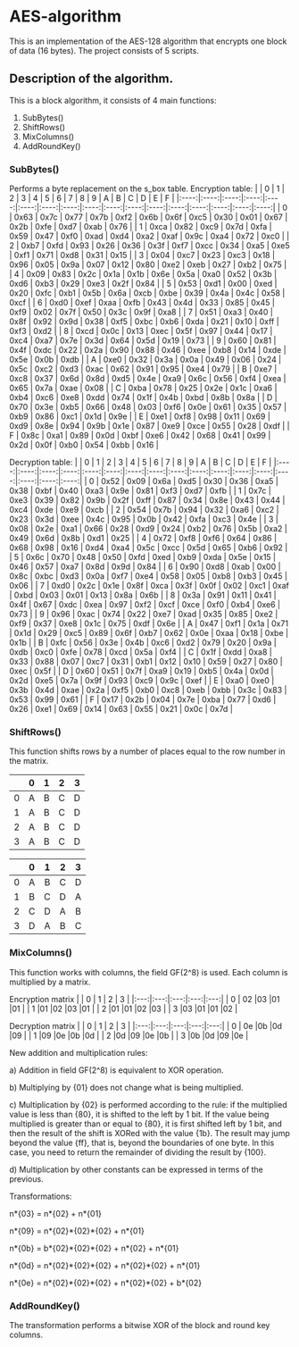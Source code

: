 # AES-algorithm
This is an implementation of the AES-128 algorithm that encrypts one block of data (16 bytes).
The project consists of 5 scripts.
## Description of the algorithm.
This is a block algorithm, it consists of 4 main functions:
1. SubBytes()
2. ShiftRows()
3. MixColumns()
4. AddRoundKey()
### SubBytes()
Performs a byte replacement on the s_box table.
Encryption table:
|      |  0   |  1   |  2   |  3   |  4   |  5   | 6    |  7   |  8   |  9   |  A   |  B   |  C   |  D   |  E   |  F   |
|:----:|:----:|:----:|:----:|:----:|:----:|:----:|:----:|:----:|:----:|:----:|:----:|:----:|:----:|:----:|:----:|:----:|
|  0   | 0x63 | 0x7c | 0x77 | 0x7b | 0xf2 | 0x6b | 0x6f | 0xc5 | 0x30 | 0x01 | 0x67 | 0x2b | 0xfe | 0xd7 | 0xab | 0x76 | 
|  1   | 0xca | 0x82 | 0xc9 | 0x7d | 0xfa | 0x59 | 0x47 | 0xf0 | 0xad | 0xd4 | 0xa2 | 0xaf | 0x9c | 0xa4 | 0x72 | 0xc0 | 
|  2   | 0xb7 | 0xfd | 0x93 | 0x26 | 0x36 | 0x3f | 0xf7 | 0xcc | 0x34 | 0xa5 | 0xe5 | 0xf1 | 0x71 | 0xd8 | 0x31 | 0x15 | 
|  3   | 0x04 | 0xc7 | 0x23 | 0xc3 | 0x18 | 0x96 | 0x05 | 0x9a | 0x07 | 0x12 | 0x80 | 0xe2 | 0xeb | 0x27 | 0xb2 | 0x75 | 
|  4   | 0x09 | 0x83 | 0x2c | 0x1a | 0x1b | 0x6e | 0x5a | 0xa0 | 0x52 | 0x3b | 0xd6 | 0xb3 | 0x29 | 0xe3 | 0x2f | 0x84 | 
|  5   | 0x53 | 0xd1 | 0x00 | 0xed | 0x20 | 0xfc | 0xb1 | 0x5b | 0x6a | 0xcb | 0xbe | 0x39 | 0x4a | 0x4c | 0x58 | 0xcf | 
|  6   | 0xd0 | 0xef | 0xaa | 0xfb | 0x43 | 0x4d | 0x33 | 0x85 | 0x45 | 0xf9 | 0x02 | 0x7f | 0x50 | 0x3c | 0x9f | 0xa8 | 
|  7   | 0x51 | 0xa3 | 0x40 | 0x8f | 0x92 | 0x9d | 0x38 | 0xf5 | 0xbc | 0xb6 | 0xda | 0x21 | 0x10 | 0xff | 0xf3 | 0xd2 | 
|  8   | 0xcd | 0x0c | 0x13 | 0xec | 0x5f | 0x97 | 0x44 | 0x17 | 0xc4 | 0xa7 | 0x7e | 0x3d | 0x64 | 0x5d | 0x19 | 0x73 | 
|  9   | 0x60 | 0x81 | 0x4f | 0xdc | 0x22 | 0x2a | 0x90 | 0x88 | 0x46 | 0xee | 0xb8 | 0x14 | 0xde | 0x5e | 0x0b | 0xdb | 
|  A   | 0xe0 | 0x32 | 0x3a | 0x0a | 0x49 | 0x06 | 0x24 | 0x5c | 0xc2 | 0xd3 | 0xac | 0x62 | 0x91 | 0x95 | 0xe4 | 0x79 | 
|  B   | 0xe7 | 0xc8 | 0x37 | 0x6d | 0x8d | 0xd5 | 0x4e | 0xa9 | 0x6c | 0x56 | 0xf4 | 0xea | 0x65 | 0x7a | 0xae | 0x08 | 
|  C   | 0xba | 0x78 | 0x25 | 0x2e | 0x1c | 0xa6 | 0xb4 | 0xc6 | 0xe8 | 0xdd | 0x74 | 0x1f | 0x4b | 0xbd | 0x8b | 0x8a | 
|  D   | 0x70 | 0x3e | 0xb5 | 0x66 | 0x48 | 0x03 | 0xf6 | 0x0e | 0x61 | 0x35 | 0x57 | 0xb9 | 0x86 | 0xc1 | 0x1d | 0x9e | 
|  E   | 0xe1 | 0xf8 | 0x98 | 0x11 | 0x69 | 0xd9 | 0x8e | 0x94 | 0x9b | 0x1e | 0x87 | 0xe9 | 0xce | 0x55 | 0x28 | 0xdf | 
|  F   | 0x8c | 0xa1 | 0x89 | 0x0d | 0xbf | 0xe6 | 0x42 | 0x68 | 0x41 | 0x99 | 0x2d | 0x0f | 0xb0 | 0x54 | 0xbb | 0x16 |

Decryption table:
|      |  0   |  1   |  2   |  3   |  4   |  5   | 6    |  7   |  8   |  9   |  A   |  B   |  C   |  D   |  E   |  F   |
|:----:|:----:|:----:|:----:|:----:|:----:|:----:|:----:|:----:|:----:|:----:|:----:|:----:|:----:|:----:|:----:|:----:|
|  0   | 0x52 | 0x09 | 0x6a | 0xd5 | 0x30 | 0x36 | 0xa5 | 0x38 | 0xbf | 0x40 | 0xa3 | 0x9e | 0x81 | 0xf3 | 0xd7 | 0xfb |
|  1   | 0x7c | 0xe3 | 0x39 | 0x82 | 0x9b | 0x2f | 0xff | 0x87 | 0x34 | 0x8e | 0x43 | 0x44 | 0xc4 | 0xde | 0xe9 | 0xcb |
|  2   | 0x54 | 0x7b | 0x94 | 0x32 | 0xa6 | 0xc2 | 0x23 | 0x3d | 0xee | 0x4c | 0x95 | 0x0b | 0x42 | 0xfa | 0xc3 | 0x4e |
|  3   | 0x08 | 0x2e | 0xa1 | 0x66 | 0x28 | 0xd9 | 0x24 | 0xb2 | 0x76 | 0x5b | 0xa2 | 0x49 | 0x6d | 0x8b | 0xd1 | 0x25 |
|  4   | 0x72 | 0xf8 | 0xf6 | 0x64 | 0x86 | 0x68 | 0x98 | 0x16 | 0xd4 | 0xa4 | 0x5c | 0xcc | 0x5d | 0x65 | 0xb6 | 0x92 |
|  5   | 0x6c | 0x70 | 0x48 | 0x50 | 0xfd | 0xed | 0xb9 | 0xda | 0x5e | 0x15 | 0x46 | 0x57 | 0xa7 | 0x8d | 0x9d | 0x84 |
|  6   | 0x90 | 0xd8 | 0xab | 0x00 | 0x8c | 0xbc | 0xd3 | 0x0a | 0xf7 | 0xe4 | 0x58 | 0x05 | 0xb8 | 0xb3 | 0x45 | 0x06 |
|  7   | 0xd0 | 0x2c | 0x1e | 0x8f | 0xca | 0x3f | 0x0f | 0x02 | 0xc1 | 0xaf | 0xbd | 0x03 | 0x01 | 0x13 | 0x8a | 0x6b |
|  8   | 0x3a | 0x91 | 0x11 | 0x41 | 0x4f | 0x67 | 0xdc | 0xea | 0x97 | 0xf2 | 0xcf | 0xce | 0xf0 | 0xb4 | 0xe6 | 0x73 |
|  9   | 0x96 | 0xac | 0x74 | 0x22 | 0xe7 | 0xad | 0x35 | 0x85 | 0xe2 | 0xf9 | 0x37 | 0xe8 | 0x1c | 0x75 | 0xdf | 0x6e |
|  A   | 0x47 | 0xf1 | 0x1a | 0x71 | 0x1d | 0x29 | 0xc5 | 0x89 | 0x6f | 0xb7 | 0x62 | 0x0e | 0xaa | 0x18 | 0xbe | 0x1b |
|  B   | 0xfc | 0x56 | 0x3e | 0x4b | 0xc6 | 0xd2 | 0x79 | 0x20 | 0x9a | 0xdb | 0xc0 | 0xfe | 0x78 | 0xcd | 0x5a | 0xf4 |
|  C   | 0x1f | 0xdd | 0xa8 | 0x33 | 0x88 | 0x07 | 0xc7 | 0x31 | 0xb1 | 0x12 | 0x10 | 0x59 | 0x27 | 0x80 | 0xec | 0x5f |
|  D   | 0x60 | 0x51 | 0x7f | 0xa9 | 0x19 | 0xb5 | 0x4a | 0x0d | 0x2d | 0xe5 | 0x7a | 0x9f | 0x93 | 0xc9 | 0x9c | 0xef |
|  E   | 0xa0 | 0xe0 | 0x3b | 0x4d | 0xae | 0x2a | 0xf5 | 0xb0 | 0xc8 | 0xeb | 0xbb | 0x3c | 0x83 | 0x53 | 0x99 | 0x61 |
|  F   | 0x17 | 0x2b | 0x04 | 0x7e | 0xba | 0x77 | 0xd6 | 0x26 | 0xe1 | 0x69 | 0x14 | 0x63 | 0x55 | 0x21 | 0x0c | 0x7d |

### ShiftRows()
This function shifts rows by a number of places equal to the row number in the matrix.

|     |  0  |  1  |  2  |  3  |
|:---:|:---:|:---:|:---:|:---:|
|  0  | A   | B   | C   | D   |
|  1  | A   | B   | C   | D   |
|  2  | A   | B   | C   | D   |
|  3  | A   | B   | C   | D   |

|     |  0  |  1  |  2  |  3  |
|:---:|:---:|:---:|:---:|:---:|
|  0  | A   | B   | C   | D   |
|  1  | B   | C   | D   | A   | 
|  2  | C   | D   | A   | B   |
|  3  | D   | A   | B   | C   |

### MixColumns()
This function works with columns, the field GF(2^8) is used.
Each column is multiplied by a matrix.

Encryption matrix
|     |  0  |  1  |  2  |  3  |
|:---:|:---:|:---:|:---:|:---:|
|  0  | 02  |03   |01   |01   |
|  1  |01   |02   |03   |01   |
|  2  |01   |01   |02   |03   |
|  3  |03   |01   |01   |02   |

Decryption matrix
|     |  0  |  1  |  2  |  3  |
|:---:|:---:|:---:|:---:|:---:|
|  0  | 0e  |0b   |0d   |09   |
|  1  |09   |0e   |0b   |0d   |
|  2  |0d   |09   |0e   |0b   |
|  3  |0b   |0d   |09   |0e   |

New addition and multiplication rules:

a) Addition in field GF(2^8) is equivalent to XOR operation.

b) Multiplying by {01} does not change what is being multiplied.

c) Multiplication by {02} is performed according to the rule: if the multiplied value is less than {80}, it is shifted to the left by 1 bit. If the value being multiplied is greater than or equal to {80}, it is first shifted left by 1 bit, and then the result of the shift is XORed with the value {1b}. The result may jump beyond the value {ff}, that is, beyond the boundaries of one byte. In this case, you need to return the remainder of dividing the result by {100}.

d) Multiplication by other constants can be expressed in terms of the previous.

Transformations:

n*{03} = n*{02} + n*{01}

n*{09} = n*{02}\*{02}\*{02} + n*{01}

n*{0b} = b*{02}\*{02}\*{02} + n*{02} + n*{01}

n*{0d} = n*{02}\*{02}\*{02} + n*{02}\*{02} + n*{01}

n*{0е} = n*{02}\*{02}\*{02} + n*{02}\*{02} + b*{02}

### AddRoundKey()
The transformation performs a bitwise XOR of the block and round key columns.

